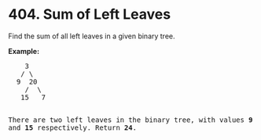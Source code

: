 <h1>404. Sum of Left Leaves</h1>
<div><p>Find the sum of all left leaves in a given binary tree.</p>

<p><b>Example:</b>
</p><pre>    3
   / \
  9  20
    /  \
   15   7

There are two left leaves in the binary tree, with values <b>9</b> and <b>15</b> respectively. Return <b>24</b>.
</pre>
<p></p></div>